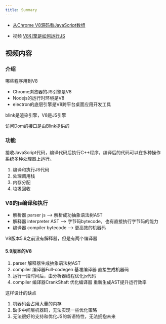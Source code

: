 ```yaml
---
title: Summary
---
```


- [从Chrome V8源码看JavaScript数组](https://mp.weixin.qq.com/s/6U6zLT5pSiCI6DZ9-IV-xw)

- 视频 [V8引擎是如何运行JS](https://www.bilibili.com/video/BV1zV411z7RX)

## 视频内容
### 介绍

哪些程序用到V8

- Chrome浏览器的JS引擎是V8
- Nodejs的运行时环境是V8
- electron的底层引擎是V8跨平台桌面应用开发工具

blink是渲染引擎，V8是JS引擎

访问Dom的接口是由Blink提供的

### 功能

接收JavaScript代码，编译代码后执行C++程序，编译后的代码可以在多种操作系统多种处理器上运行。

1. 编译和执行JS代码
2. 处理调用栈
3. 内存分配
4. 垃圾回收

### V8的js编译和执行

- 解析器  parser  js --> 解析成功抽象语法树AST
- 解释器  interpreter   AST --> 字节码bytecode，也有直接执行字节码的能力
- 编译器  compiler  bytecode --> 更高效的机器码

V8版本5.9之前没有解释器，但是有两个编译器

#### 5.9版本的V8

1. parser  解释器生成抽象语法树AST
2. compiler  编译器Full-codegen  基准编译器  直接生成机器码
3. 运行一段时间后，由分析器线程优化js代码
4. compiler  编译器CrankShaft   优化编译器   重新生成AST提升运行效率

这样设计的缺点

1. 机器码会占用大量的内存
2. 缺少中间层机器码，无法实现一些优化策略
3. 无法很好的支持和优化JS的新语特性，无法拥抱未来
